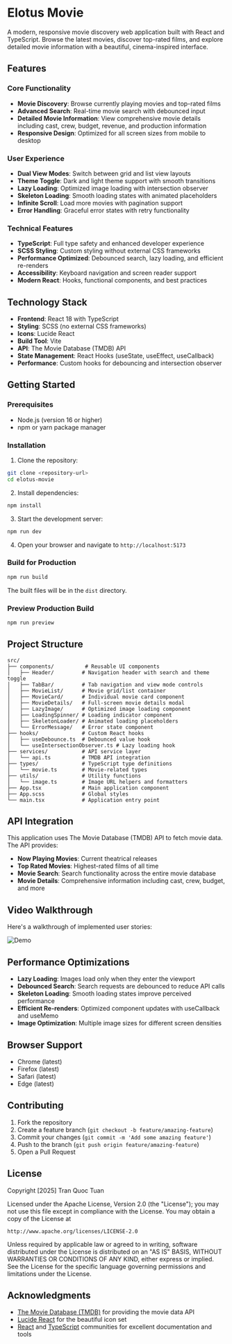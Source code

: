 # Elotus Movie

A modern, responsive movie discovery web application built with React and TypeScript. Browse the latest movies, discover top-rated films, and explore detailed movie information with a beautiful, cinema-inspired interface.

## Features

### Core Functionality
- **Movie Discovery**: Browse currently playing movies and top-rated films
- **Advanced Search**: Real-time movie search with debounced input
- **Detailed Movie Information**: View comprehensive movie details including cast, crew, budget, revenue, and production information
- **Responsive Design**: Optimized for all screen sizes from mobile to desktop

### User Experience
- **Dual View Modes**: Switch between grid and list view layouts
- **Theme Toggle**: Dark and light theme support with smooth transitions
- **Lazy Loading**: Optimized image loading with intersection observer
- **Skeleton Loading**: Smooth loading states with animated placeholders
- **Infinite Scroll**: Load more movies with pagination support
- **Error Handling**: Graceful error states with retry functionality

### Technical Features
- **TypeScript**: Full type safety and enhanced developer experience
- **SCSS Styling**: Custom styling without external CSS frameworks
- **Performance Optimized**: Debounced search, lazy loading, and efficient re-renders
- **Accessibility**: Keyboard navigation and screen reader support
- **Modern React**: Hooks, functional components, and best practices

## Technology Stack

- **Frontend**: React 18 with TypeScript
- **Styling**: SCSS (no external CSS frameworks)
- **Icons**: Lucide React
- **Build Tool**: Vite
- **API**: The Movie Database (TMDB) API
- **State Management**: React Hooks (useState, useEffect, useCallback)
- **Performance**: Custom hooks for debouncing and intersection observer

## Getting Started

### Prerequisites
- Node.js (version 16 or higher)
- npm or yarn package manager

### Installation

1. Clone the repository:
```bash
git clone <repository-url>
cd elotus-movie
```

2. Install dependencies:
```bash
npm install
```

3. Start the development server:
```bash
npm run dev
```

4. Open your browser and navigate to `http://localhost:5173`

### Build for Production

```bash
npm run build
```

The built files will be in the `dist` directory.

### Preview Production Build

```bash
npm run preview
```

## Project Structure

```
src/
├── components/          # Reusable UI components
│   ├── Header/         # Navigation header with search and theme toggle
│   ├── TabBar/         # Tab navigation and view mode controls
│   ├── MovieList/      # Movie grid/list container
│   ├── MovieCard/      # Individual movie card component
│   ├── MovieDetails/   # Full-screen movie details modal
│   ├── LazyImage/      # Optimized image loading component
│   ├── LoadingSpinner/ # Loading indicator component
│   ├── SkeletonLoader/ # Animated loading placeholders
│   └── ErrorMessage/   # Error state component
├── hooks/              # Custom React hooks
│   ├── useDebounce.ts  # Debounced value hook
│   └── useIntersectionObserver.ts # Lazy loading hook
├── services/           # API service layer
│   └── api.ts          # TMDB API integration
├── types/              # TypeScript type definitions
│   └── movie.ts        # Movie-related types
├── utils/              # Utility functions
│   └── image.ts        # Image URL helpers and formatters
├── App.tsx             # Main application component
├── App.scss            # Global styles
└── main.tsx            # Application entry point
```

## API Integration

This application uses The Movie Database (TMDB) API to fetch movie data. The API provides:

- **Now Playing Movies**: Current theatrical releases
- **Top Rated Movies**: Highest-rated films of all time
- **Movie Search**: Search functionality across the entire movie database
- **Movie Details**: Comprehensive information including cast, crew, budget, and more

## Video Walkthrough

Here's a walkthrough of implemented user stories:

![Demo](https://media.giphy.com/media/Ju7l5y9osyymQ/giphy.gif)

## Performance Optimizations

- **Lazy Loading**: Images load only when they enter the viewport
- **Debounced Search**: Search requests are debounced to reduce API calls
- **Skeleton Loading**: Smooth loading states improve perceived performance
- **Efficient Re-renders**: Optimized component updates with useCallback and useMemo
- **Image Optimization**: Multiple image sizes for different screen densities

## Browser Support

- Chrome (latest)
- Firefox (latest)
- Safari (latest)
- Edge (latest)

## Contributing

1. Fork the repository
2. Create a feature branch (`git checkout -b feature/amazing-feature`)
3. Commit your changes (`git commit -m 'Add some amazing feature'`)
4. Push to the branch (`git push origin feature/amazing-feature`)
5. Open a Pull Request

## License

Copyright [2025] Tran Quoc Tuan

Licensed under the Apache License, Version 2.0 (the "License");
you may not use this file except in compliance with the License.
You may obtain a copy of the License at

    http://www.apache.org/licenses/LICENSE-2.0

Unless required by applicable law or agreed to in writing, software
distributed under the License is distributed on an "AS IS" BASIS,
WITHOUT WARRANTIES OR CONDITIONS OF ANY KIND, either express or implied.
See the License for the specific language governing permissions and
limitations under the License.

## Acknowledgments

- [The Movie Database (TMDB)](https://www.themoviedb.org/) for providing the movie data API
- [Lucide React](https://lucide.dev/) for the beautiful icon set
- [React](https://reactjs.org/) and [TypeScript](https://www.typescriptlang.org/) communities for excellent documentation and tools